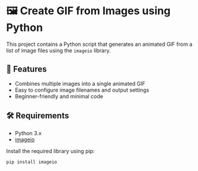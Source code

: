 # 🖼️ Create GIF from Images using Python

This project contains a Python script that generates an animated GIF from a list of image files using the `imageio` library.

## 📌 Features

- Combines multiple images into a single animated GIF
- Easy to configure image filenames and output settings
- Beginner-friendly and minimal code

## 🛠️ Requirements

- Python 3.x
- [imageio](https://pypi.org/project/imageio/)

Install the required library using pip:
```bash
pip install imageio
